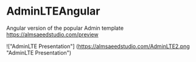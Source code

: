 # AdminLTEAngular
Angular version of the popular Admin template https://almsaeedstudio.com/preview

!["AdminLTE Presentation"] (https://almsaeedstudio.com/AdminLTE2.png "AdminLTE Presentation")